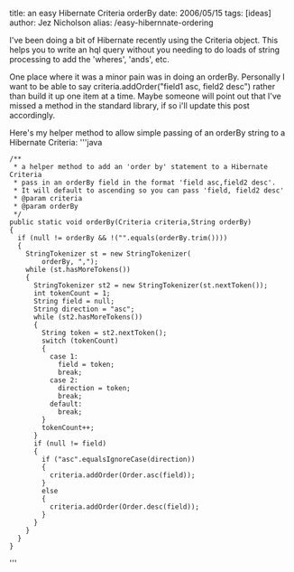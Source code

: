 title: an easy Hibernate Criteria orderBy
date: 2006/05/15
tags: [ideas]
author: Jez Nicholson
alias: /easy-hibernnate-ordering

I've been doing a bit of Hibernate recently using the Criteria object. This helps you to write an hql query without you needing to do loads of string processing to add the 'wheres', 'ands', etc.

One place where it was a minor pain was in doing an orderBy. Personally I want to be able to say criteria.addOrder("field1 asc, field2 desc") rather than build it up one item at a time. Maybe someone will point out that I've missed a method in the standard library, if so i'll update this post accordingly.

Here's my helper method to allow simple passing of an orderBy string to a Hibernate Criteria:
'''java

    /**
     * a helper method to add an 'order by' statement to a Hibernate Criteria
     * pass in an orderBy field in the format 'field asc,field2 desc'.
     * It will default to ascending so you can pass 'field, field2 desc'
     * @param criteria
     * @param orderBy
     */
    public static void orderBy(Criteria criteria,String orderBy)
    {
      if (null != orderBy && !("".equals(orderBy.trim())))
      {
        StringTokenizer st = new StringTokenizer(
            orderBy, ",");
        while (st.hasMoreTokens())
        {
          StringTokenizer st2 = new StringTokenizer(st.nextToken());
          int tokenCount = 1;
          String field = null;
          String direction = "asc";
          while (st2.hasMoreTokens())
          {
            String token = st2.nextToken();
            switch (tokenCount)
            {
              case 1:
                field = token;
                break;
              case 2:
                direction = token;
                break;
              default:
                break;
            }
            tokenCount++;
          }
          if (null != field)
          {
            if ("asc".equalsIgnoreCase(direction))
            {
              criteria.addOrder(Order.asc(field));
            }
            else
            {
              criteria.addOrder(Order.desc(field));
            }
          }
        }
      }
    }
'''